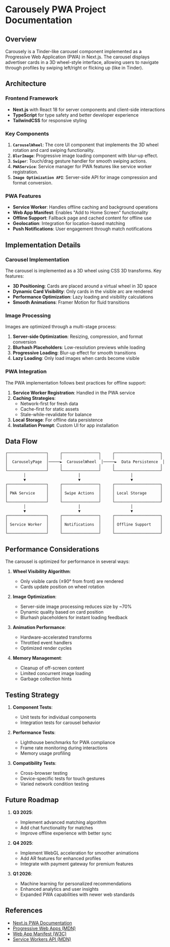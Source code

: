 # Carousely PWA Project Documentation

## Overview

Carousely is a Tinder-like carousel component implemented as a Progressive Web Application (PWA) in Next.js. The carousel displays advertiser cards in a 3D wheel-style interface, allowing users to navigate through profiles by swiping left/right or flicking up (like in Tinder).

## Architecture

### Frontend Framework
- **Next.js** with React 18 for server components and client-side interactions
- **TypeScript** for type safety and better developer experience
- **TailwindCSS** for responsive styling

### Key Components

1. **`CarouselWheel`**: The core UI component that implements the 3D wheel rotation and card swiping functionality.
2. **`BlurImage`**: Progressive image loading component with blur-up effect.
3. **`Swiper`**: Touch/drag gesture handler for smooth swiping actions.
4. **`PWAService`**: Service manager for PWA features like service worker registration.
5. **`Image Optimization API`**: Server-side API for image compression and format conversion.

### PWA Features

- **Service Worker**: Handles offline caching and background operations
- **Web App Manifest**: Enables "Add to Home Screen" functionality
- **Offline Support**: Fallback page and cached content for offline use
- **Geolocation**: Integration for location-based matching
- **Push Notifications**: User engagement through match notifications

## Implementation Details

### Carousel Implementation

The carousel is implemented as a 3D wheel using CSS 3D transforms. Key features:

- **3D Positioning**: Cards are placed around a virtual wheel in 3D space
- **Dynamic Card Visibility**: Only cards in the visible arc are rendered
- **Performance Optimization**: Lazy loading and visibility calculations
- **Smooth Animations**: Framer Motion for fluid transitions

### Image Processing

Images are optimized through a multi-stage process:

1. **Server-side Optimization**: Resizing, compression, and format conversion
2. **Blurhash Placeholders**: Low-resolution previews while loading
3. **Progressive Loading**: Blur-up effect for smooth transitions
4. **Lazy Loading**: Only load images when cards become visible

### PWA Integration

The PWA implementation follows best practices for offline support:

1. **Service Worker Registration**: Handled in the PWA service
2. **Caching Strategies**:
   - Network-first for fresh data
   - Cache-first for static assets
   - Stale-while-revalidate for balance
3. **Local Storage**: For offline data persistence
4. **Installation Prompt**: Custom UI for app installation

## Data Flow

```
┌─────────────────┐     ┌────────────────┐     ┌────────────────────┐
│                 │     │                │     │                    │
│  CarouselyPage  │─────►  CarouselWheel  │─────►  Data Persistence  │
│                 │     │                │     │                    │
└─────────────────┘     └────────────────┘     └────────────────────┘
        │                       │                      │
        ▼                       ▼                      ▼
┌─────────────────┐     ┌────────────────┐     ┌────────────────────┐
│                 │     │                │     │                    │
│ PWA Service     │     │ Swipe Actions  │     │ Local Storage      │
│                 │     │                │     │                    │
└─────────────────┘     └────────────────┘     └────────────────────┘
        │                       │                      │
        ▼                       ▼                      ▼
┌─────────────────┐     ┌────────────────┐     ┌────────────────────┐
│                 │     │                │     │                    │
│ Service Worker  │     │ Notifications  │     │ Offline Support    │
│                 │     │                │     │                    │
└─────────────────┘     └────────────────┘     └────────────────────┘
```

## Performance Considerations

The carousel is optimized for performance in several ways:

1. **Wheel Visibility Algorithm**:
   - Only visible cards (±90° from front) are rendered
   - Cards update position on wheel rotation

2. **Image Optimization**:
   - Server-side image processing reduces size by ~70%
   - Dynamic quality based on card position
   - Blurhash placeholders for instant loading feedback

3. **Animation Performance**:
   - Hardware-accelerated transforms
   - Throttled event handlers
   - Optimized render cycles

4. **Memory Management**:
   - Cleanup of off-screen content
   - Limited concurrent image loading
   - Garbage collection hints

## Testing Strategy

1. **Component Tests**:
   - Unit tests for individual components
   - Integration tests for carousel behavior

2. **Performance Tests**:
   - Lighthouse benchmarks for PWA compliance
   - Frame rate monitoring during interactions
   - Memory usage profiling

3. **Compatibility Tests**:
   - Cross-browser testing
   - Device-specific tests for touch gestures
   - Varied network condition testing

## Future Roadmap

1. **Q3 2025**:
   - Implement advanced matching algorithm
   - Add chat functionality for matches
   - Improve offline experience with better sync

2. **Q4 2025**:
   - Implement WebGL acceleration for smoother animations
   - Add AR features for enhanced profiles
   - Integrate with payment gateway for premium features

3. **Q1 2026**:
   - Machine learning for personalized recommendations
   - Enhanced analytics and user insights
   - Expanded PWA capabilities with newer web standards

## References

- [Next.js PWA Documentation](https://nextjs.org/docs)
- [Progressive Web Apps (MDN)](https://developer.mozilla.org/en-US/docs/Web/Progressive_web_apps)
- [Web App Manifest (W3C)](https://www.w3.org/TR/appmanifest/)
- [Service Workers API (MDN)](https://developer.mozilla.org/en-US/docs/Web/API/Service_Worker_API)
